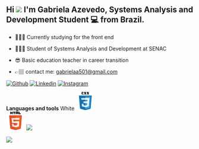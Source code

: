 ## Hi <img src= "https://media0.giphy.com/media/gM5qFksULw54NMWyry/200w.webp?cid=ecf05e47hhtpai6b5prer7b1q7esoco5yiiultqsx6d5haou&rid=200w.webp&ct=s" width="40px">  I'm Gabriela Azevedo, Systems Analysis and Development Student 💻 from Brazil.
- 👩🏽‍💻 Currently studying for the front end  

- 👩🏽‍🎓 Student of Systems Analysis and Development at SENAC  

- 😎 Basic education teacher in career transition

- 👉🏽 contact me: gabrielaa501@gmail.com

[![Github](https://img.shields.io/badge/-Github-000?style=flat&logo=Github&logoColor=white)](https://github.com/GabsAzevedo)
[![Linkedin](https://img.shields.io/badge/-LinkedIn-0073B1?style=flat&logo=Linkedin&logoColor=white)](https://www.linkedin.com/in/gabrielaazevedo26/)
[![Instagram](https://img.shields.io/badge/-Instagram-B13288?style=flat&labelColor=c13584&logo=instagram&logoColor=white)](https://www.instagram.com/gaazevedobi/) 

**Languages and tools**
<background> White
<code><img width="10%" src="https://raw.githubusercontent.com/devicons/devicon/master/icons/css3/css3-original-wordmark.svg"></code> <code> 
<img width="10%" src="https://raw.githubusercontent.com/devicons/devicon/master/icons/html5/html5-original-wordmark.svg"></code> <code><img width="10%" src="https://www.vectorlogo.zone/logos/javascript/javascript-ar21.svg"></code> 

<code><img width="10%" src="https://www.vectorlogo.zone/logos/git-scm/git-scm-ar21.svg"></code> </background>
